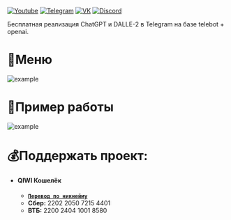 [![Youtube](https://user-images.githubusercontent.com/64781822/185656066-cdb875f1-ade6-4499-ae50-79a4f61fdc3e.png)](https://www.youtube.com/c/HZFYT/) [![Telegram](https://user-images.githubusercontent.com/64781822/185657127-657c530b-3849-4931-ab91-63d6f0508330.png)](https://t.me/hzfnews) [![VK](https://user-images.githubusercontent.com/64781822/185657778-21a240e2-da1f-4b72-b37e-447c9adebfcb.png)](https://vk.com/hzforum1) [![Discord](https://user-images.githubusercontent.com/64781822/185659753-b997c6db-c91a-42c0-8876-6826d46568ba.png)](https://discord.com/invite/7bneGfUS5h)

Бесплатная реализация ChatGPT и DALLE-2 в Telegram на базе telebot + openai.

# 👾Меню
![example](https://i.imgur.com/mWjd7aQ.png)

# 🖤Пример работы
![example](https://i.imgur.com/YSX3cyP.png)

# 💰Поддержать проект:

+ #### **QIWI Кошелёк**
  + [**`Перевод по никнейму`**](https://qiwi.com/n/AVENCORESDONATE)
  + **Сбер:** 2202 2050 7215 4401
  + **ВТБ:** 2200 2404 1001 8580
